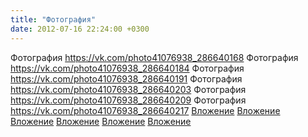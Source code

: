 ```yaml
---
title: "Фотография"
date: 2012-07-16 22:24:00 +0300
---
```


Фотография
<a class="vk-attach" href="https://vk.com/photo41076938_286640168">https://vk.com/photo41076938_286640168</a>
Фотография
<a class="vk-attach" href="https://vk.com/photo41076938_286640184">https://vk.com/photo41076938_286640184</a>
Фотография
<a class="vk-attach" href="https://vk.com/photo41076938_286640191">https://vk.com/photo41076938_286640191</a>
Фотография
<a class="vk-attach" href="https://vk.com/photo41076938_286640203">https://vk.com/photo41076938_286640203</a>
Фотография
<a class="vk-attach" href="https://vk.com/photo41076938_286640209">https://vk.com/photo41076938_286640209</a>
Фотография
<a class="vk-attach" href="https://vk.com/photo41076938_286640217">https://vk.com/photo41076938_286640217</a>
<a class="vk-attach" href="https://vk.com/photo41076938_286640168">Вложение</a>
<a class="vk-attach" href="https://vk.com/photo41076938_286640184">Вложение</a>
<a class="vk-attach" href="https://vk.com/photo41076938_286640191">Вложение</a>
<a class="vk-attach" href="https://vk.com/photo41076938_286640203">Вложение</a>
<a class="vk-attach" href="https://vk.com/photo41076938_286640209">Вложение</a>
<a class="vk-attach" href="https://vk.com/photo41076938_286640217">Вложение</a>
